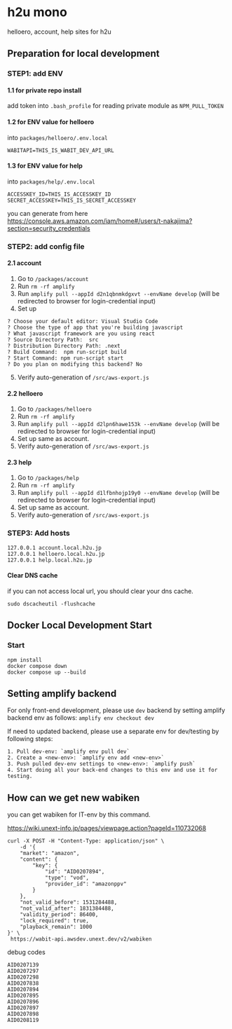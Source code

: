 # h2u mono

helloero, account, help sites for h2u

## Preparation for local development

### STEP1: add ENV

#### 1.1 for private repo install

add token into `.bash_profile` for reading private module as `NPM_PULL_TOKEN`

#### 1.2 for ENV value for helloero

into `packages/helloero/.env.local`

```
WABITAPI=THIS_IS_WABIT_DEV_API_URL
```

#### 1.3 for ENV value for help

into `packages/help/.env.local`

```
ACCESSKEY_ID=THIS_IS_ACCESSKEY_ID
SECRET_ACCESSKEY=THIS_IS_SECRET_ACCESSKEY
```

you can generate from here
https://console.aws.amazon.com/iam/home#/users/t-nakajima?section=security_credentials

### STEP2: add config file

#### 2.1 account

1. Go to `/packages/account`
2. Run `rm -rf amplify`
3. Run `amplify pull --appId d2n1qbnmkdgxvt --envName develop` (will be redirected to browser for login-credential input)
4. Set up

```
? Choose your default editor: Visual Studio Code
? Choose the type of app that you're building javascript
? What javascript framework are you using react
? Source Directory Path:  src
? Distribution Directory Path: .next
? Build Command:  npm run-script build
? Start Command: npm run-script start
? Do you plan on modifying this backend? No
```

5. Verify auto-generation of `/src/aws-export.js`

#### 2.2 helloero

1. Go to `/packages/helloero`
2. Run `rm -rf amplify`
3. Run `amplify pull --appId d2lpn6hawe153k --envName develop` (will be redirected to browser for login-credential input)
4. Set up same as account.
5. Verify auto-generation of `/src/aws-export.js`

#### 2.3 help

1. Go to `/packages/help`
2. Run `rm -rf amplify`
3. Run `amplify pull --appId d1lfbnhojp19y0 --envName develop` (will be redirected to browser for login-credential input)
4. Set up same as account.
5. Verify auto-generation of `/src/aws-export.js`

### STEP3: Add hosts

```
127.0.0.1 account.local.h2u.jp
127.0.0.1 helloero.local.h2u.jp
127.0.0.1 help.local.h2u.jp
```

#### Clear DNS cache

if you can not access local url, you should clear your dns cache.

```
sudo dscacheutil -flushcache
```

## Docker Local Development Start

### Start

```
npm install
docker compose down
docker compose up --build
```

## Setting amplify backend

For only front-end development, please use `dev` backend by setting amplify backend env as follows:
`amplify env checkout dev`

If need to updated backend, please use a separate env for dev/testing by following steps:

    1. Pull dev-env: `amplify env pull dev`
    2. Create a <new-env>: `amplify env add <new-env>`
    3. Push pulled dev-env settings to <new-env>: `amplify push`
    4. Start doing all your back-end changes to this env and use it for testing.

## How can we get new wabiken

you can get wabiken for IT-env by this command.

https://wiki.unext-info.jp/pages/viewpage.action?pageId=110732068

```
curl -X POST -H "Content-Type: application/json" \
    -d '{
    "market": "amazon",
    "content": {
        "key": {
            "id": "AID0207894",
            "type": "vod",
            "provider_id": "amazonppv"
        }
    },
    "not_valid_before": 1531284488,
    "not_valid_after": 1831384488,
    "validity_period": 86400,
    "lock_required": true,
    "playback_remain": 1000
}' \
 https://wabit-api.awsdev.unext.dev/v2/wabiken
```

debug codes

```
AID0207139
AID0207297
AID0207298
AID0207838
AID0207894
AID0207895
AID0207896
AID0207897
AID0207898
AID0208119
```
